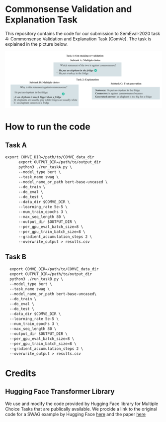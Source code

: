 # Commonsense Validation and Explanation Task
This repository contains the code for our submission to SemEval-2020 task 4: Commonsense Validation and Explanation Task (ComVe). The task is explained in the picture below.

![alt text](https://github.com/PhaelIshall/SemEval2020-Code/blob/master/comve.png "ComVe tasks")

# How to run the code

## Task A
    export COMVE_DIR=/path/to/COMVE_data_dir
          export OUTPUT_DIR=/path/to/output_dir 
          python3 ./run_taskA.py \
          --model_type bert \
          --task_name swag \
          --model_name_or_path bert-base-uncased \
          --do_train \
          --do_eval \
          --do_test \
          --data_dir $COMVE_DIR \
          --learning_rate 5e-5 \
          --num_train_epochs 3 \
          --max_seq_length 80 \
          --output_dir $OUTPUT_DIR \
          --per_gpu_eval_batch_size=8 \
          --per_gpu_train_batch_size=8 \
          --gradient_accumulation_steps 2 \
          --overwrite_output > results.csv 
          
## Task B
      export COMVE_DIR=/path/to/COMVE_data_dir 
      export OUTPUT_DIR=/path/to/output_dir 
      python3 ./run_taskB.py \
      --model_type bert \
      --task_name swag \
      --model_name_or_path bert-base-uncased\
      --do_train \
      --do_eval \
      --do_test \
      --data_dir $COMVE_DIR \
      --learning_rate 5e-5 \
      --num_train_epochs 3 \
      --max_seq_length 80 \
      --output_dir $OUTPUT_DIR \
      --per_gpu_eval_batch_size=8 \
      --per_gpu_train_batch_size=8 \
      --gradient_accumulation_steps 2 \
      --overwrite_output > results.csv
      


# Credits
## Hugging Face Transformer Library 

We use and modify the code provided by Hugging Face library for Multiple Choice Tasks that are publically available. We procide a link to the original code for a SWAG example by Hugging Face [here](https://github.com/huggingface/transformers/tree/master/examples/multiple-choice) and the paper [here](https://arxiv.org/abs/1910.03771)
